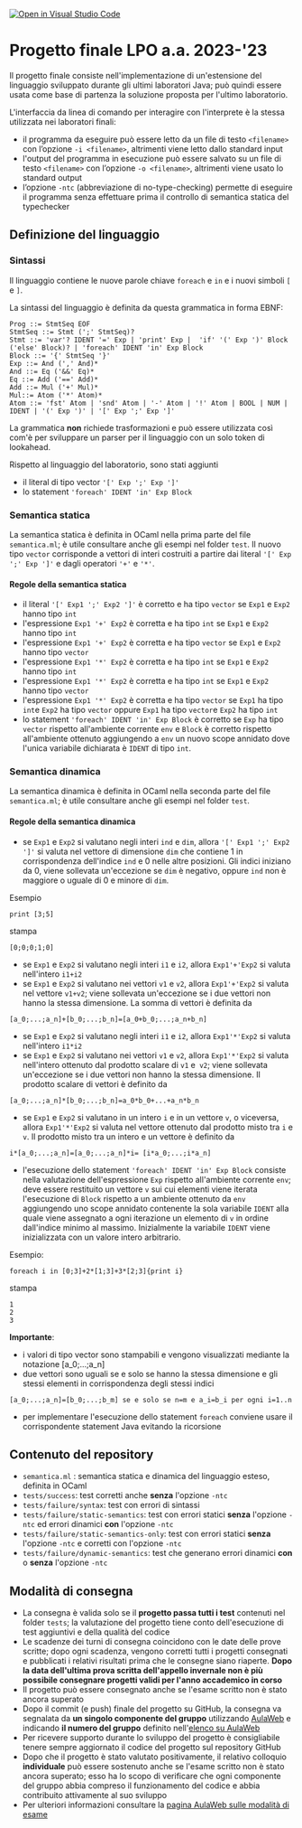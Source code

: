 [![Open in Visual Studio Code](https://classroom.github.com/assets/open-in-vscode-718a45dd9cf7e7f842a935f5ebbe5719a5e09af4491e668f4dbf3b35d5cca122.svg)](https://classroom.github.com/online_ide?assignment_repo_id=11182353&assignment_repo_type=AssignmentRepo)
# Progetto finale LPO a.a. 2023-'23
Il progetto finale consiste nell'implementazione di un'estensione del linguaggio sviluppato durante gli ultimi laboratori Java;
può quindi essere usata come base di partenza la soluzione proposta per l'ultimo laboratorio.

L'interfaccia da linea di comando per interagire con l'interprete è la stessa utilizzata nei laboratori finali:
- il programma da eseguire può essere letto da un file di testo `<filename>` con l’opzione `-i <filename>`, altrimenti viene letto dallo standard
input
- l'output del programma in esecuzione può essere salvato su un file di testo `<filename>` con l’opzione `-o <filename>`, altrimenti viene usato lo standard output
- l’opzione `-ntc` (abbreviazione di no-type-checking) permette di eseguire il programma senza effettuare prima il controllo di semantica statica del
typechecker 

## Definizione del linguaggio

### Sintassi
Il linguaggio contiene le nuove parole chiave `foreach` e `in` e i nuovi simboli `[` e `]`.

La sintassi del linguaggio è definita da questa grammatica in forma EBNF:

```
Prog ::= StmtSeq EOF
StmtSeq ::= Stmt (';' StmtSeq)?
Stmt ::= 'var'? IDENT '=' Exp | 'print' Exp |  'if' '(' Exp ')' Block ('else' Block)? | 'foreach' IDENT 'in' Exp Block
Block ::= '{' StmtSeq '}'
Exp ::= And (',' And)* 
And ::= Eq ('&&' Eq)* 
Eq ::= Add ('==' Add)*
Add ::= Mul ('+' Mul)*
Mul::= Atom ('*' Atom)*
Atom ::= 'fst' Atom | 'snd' Atom | '-' Atom | '!' Atom | BOOL | NUM | IDENT | '(' Exp ')' | '[' Exp ';' Exp ']' 
```
La grammatica **non** richiede trasformazioni e può essere utilizzata così com'è per sviluppare un parser per il linguaggio con un solo token di lookahead.

Rispetto al linguaggio del laboratorio, sono stati aggiunti
- il literal di tipo vector  `'[' Exp ';' Exp ']'`
- lo statement `'foreach' IDENT 'in' Exp Block`

### Semantica statica

La semantica statica è definita in OCaml nella prima parte del file `semantica.ml`; è utile consultare anche gli esempi nel folder `test`. Il nuovo tipo `vector` corrisponde a vettori di interi costruiti a partire dai literal `'[' Exp ';' Exp ']'` e dagli operatori `'+'` e `'*'`.

#### Regole della semantica statica
- il literal `'[' Exp1 ';' Exp2 ']'` è corretto e ha tipo `vector` se `Exp1` e `Exp2` hanno tipo `int`
- l'espressione `Exp1 '+' Exp2` è corretta e ha tipo `int` se `Exp1` e `Exp2` hanno tipo `int`
- l'espressione `Exp1 '+' Exp2` è corretta e ha tipo `vector` se `Exp1` e `Exp2` hanno tipo `vector`
- l'espressione `Exp1 '*' Exp2` è corretta e ha tipo `int` se `Exp1` e `Exp2` hanno tipo `int`
- l'espressione `Exp1 '*' Exp2` è corretta e ha tipo `int` se `Exp1` e `Exp2` hanno tipo `vector`
- l'espressione `Exp1 '*' Exp2` è corretta e ha tipo `vector` se `Exp1` ha tipo `int`e `Exp2` ha tipo `vector` oppure `Exp1` ha tipo `vector`e `Exp2` ha tipo `int`
- lo statement `'foreach' IDENT 'in' Exp Block` è corretto se `Exp` ha tipo `vector` rispetto all'ambiente corrente `env` e `Block` è corretto rispetto all'ambiente ottenuto aggiungendo a `env` un nuovo scope annidato dove l'unica variabile dichiarata è `IDENT` di tipo `int`.

### Semantica dinamica
La semantica dinamica è definita in OCaml nella seconda parte del file `semantica.ml`; è utile consultare anche gli esempi nel folder `test`.

#### Regole della semantica dinamica

- se `Exp1` e `Exp2` si valutano negli interi `ind` e `dim`, allora `'[' Exp1 ';' Exp2 ']'` si valuta nel vettore di dimensione `dim` che contiene 1 in corrispondenza dell'indice `ind` e 0 nelle altre posizioni. Gli indici iniziano da 0, viene sollevata un'eccezione se `dim` è negativo, oppure `ind` non  è maggiore o uguale di 0 e minore di `dim`.

Esempio
```
print [3;5]
```
stampa
```
[0;0;0;1;0]
```
- se `Exp1` e `Exp2` si valutano negli interi `i1` e `i2`, allora `Exp1'+'Exp2` si valuta nell'intero `i1+i2`
- se `Exp1` e `Exp2` si valutano nei vettori `v1` e `v2`, allora `Exp1'+'Exp2` si valuta nel vettore `v1+v2`; viene sollevata un'eccezione se i due vettori non hanno la stessa dimensione. La somma di vettori è definita da
```
[a_0;...;a_n]+[b_0;...;b_n]=[a_0+b_0;...;a_n+b_n]
```
- se `Exp1` e `Exp2` si valutano negli interi `i1` e `i2`, allora `Exp1'*'Exp2` si valuta nell'intero `i1*i2`
- se `Exp1` e `Exp2` si valutano nei vettori `v1` e `v2`, allora `Exp1'*'Exp2` si valuta nell'intero ottenuto dal prodotto scalare di `v1` e` v2`; viene sollevata un'eccezione se i due vettori non hanno la stessa dimensione. Il prodotto scalare di vettori è definito da
```
[a_0;...;a_n]*[b_0;...;b_n]=a_0*b_0+...+a_n*b_n
```
- se `Exp1` e `Exp2` si valutano in un intero `i` e in un vettore `v`, o viceversa, allora `Exp1'*'Exp2` si valuta nel vettore ottenuto dal prodotto misto tra `i` e `v`. Il prodotto misto tra un intero e un vettore è definito da
```
i*[a_0;...;a_n]=[a_0;...;a_n]*i= [i*a_0;...;i*a_n]
```
- l'esecuzione dello statement `'foreach' IDENT 'in' Exp Block` consiste nella valutazione dell'espressione `Exp` rispetto all'ambiente corrente `env`;
deve essere restituito un vettore `v` sui cui elementi viene iterata l'esecuzione di `Block` rispetto a un ambiente ottenuto da `env` aggiungendo uno scope annidato contenente la sola variabile `IDENT` alla quale viene assegnato a ogni iterazione un elemento di `v` in ordine dall'indice minimo al massimo. Inizialmente la variabile  `IDENT` viene inizializzata con un valore intero arbitrario. 

Esempio:
```
foreach i in [0;3]+2*[1;3]+3*[2;3]{print i}
```
stampa
```
1
2
3
```
**Importante**:
- i valori di tipo vector sono stampabili e vengono visualizzati mediante la notazione [a_0;...;a_n]
- due vettori sono uguali se e solo se hanno la stessa dimensione e gli stessi elementi in corrispondenza degli stessi indici
```
[a_0;...;a_n]=[b_0;...;b_m] se e solo se n=m e a_i=b_i per ogni i=1..n
```
- per implementare l'esecuzione dello statement `foreach` conviene usare il corrispondente statement Java evitando la ricorsione

## Contenuto del repository

* `semantica.ml` : semantica statica e dinamica del linguaggio esteso, definita in OCaml
* `tests/success`: test corretti anche **senza** l'opzione `-ntc`
* `tests/failure/syntax`: test con errori di sintassi 
* `tests/failure/static-semantics`: test con errori statici **senza** l'opzione `-ntc` ed errori dinamici **con** l'opzione `-ntc`
* `tests/failure/static-semantics-only`: test con errori statici **senza** l'opzione `-ntc` e corretti con l'opzione `-ntc`
* `tests/failure/dynamic-semantics`: test che generano errori dinamici **con** o **senza** l'opzione `-ntc`

## Modalità di consegna

- La consegna è valida solo se il **progetto passa tutti i test** contenuti nel folder `tests`; la valutazione del progetto tiene conto dell'esecuzione di test aggiuntivi e della qualità del codice
- Le scadenze dei turni di consegna coincidono con le date delle prove scritte; dopo ogni scadenza, vengono corretti tutti i progetti consegnati e pubblicati i relativi risultati prima che le consegne siano riaperte. **Dopo la data dell'ultima prova scritta dell'appello invernale non è più possibile consegnare progetti validi per l'anno accademico in corso**
- Il progetto può essere consegnato anche se l'esame scritto non è stato ancora superato
- Dopo il commit (e push) finale del progetto su GitHub, la consegna va segnalata da **un singolo componente del gruppo** utilizzando [AulaWeb](https://2022.aulaweb.unige.it/mod/assign/view.php?id=51610) e indicando **il numero del gruppo** definito nell'[elenco su AulaWeb](https://2022.aulaweb.unige.it/mod/wiki/view.php?id=51608)
- Per ricevere supporto durante lo sviluppo del progetto è consigliabile tenere sempre aggiornato il codice del progetto sul repository GitHub  
- Dopo che il progetto è stato valutato positivamente, il relativo colloquio **individuale** può essere sostenuto  anche se l'esame scritto non è stato ancora superato; esso ha lo scopo di verificare che ogni componente del gruppo abbia compreso il funzionamento del codice e abbia contribuito attivamente al suo sviluppo
- Per ulteriori informazioni consultare la [pagina AulaWeb sulle modalità di esame](https://2022.aulaweb.unige.it/mod/page/view.php?id=51601)
